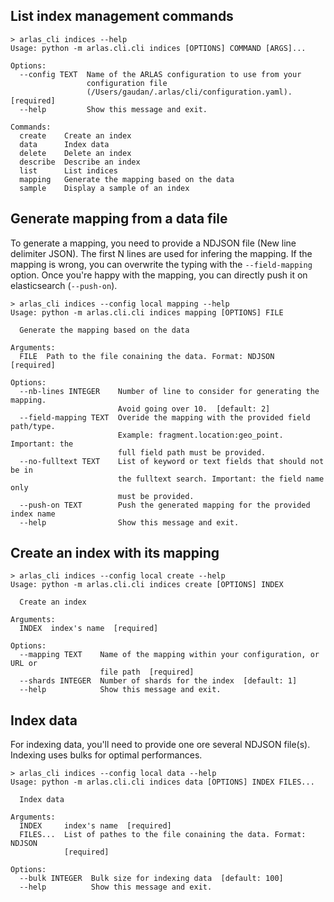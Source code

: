 ## List index management commands

<!-- termynal -->
```shell
> arlas_cli indices --help
Usage: python -m arlas.cli.cli indices [OPTIONS] COMMAND [ARGS]...

Options:
  --config TEXT  Name of the ARLAS configuration to use from your
                 configuration file
                 (/Users/gaudan/.arlas/cli/configuration.yaml).  [required]
  --help         Show this message and exit.

Commands:
  create    Create an index
  data      Index data
  delete    Delete an index
  describe  Describe an index
  list      List indices
  mapping   Generate the mapping based on the data
  sample    Display a sample of an index
```

## Generate mapping from a data file


To generate a mapping, you need to provide a NDJSON file (New line delimiter JSON). The first N lines are used for infering the mapping. If the mapping is wrong, you can overwrite the typing with the `--field-mapping` option. Once you're happy with the mapping, you can directly push it on elasticsearch (`--push-on`).

<!-- termynal -->
```shell
> arlas_cli indices --config local mapping --help
Usage: python -m arlas.cli.cli indices mapping [OPTIONS] FILE

  Generate the mapping based on the data

Arguments:
  FILE  Path to the file conaining the data. Format: NDJSON  [required]

Options:
  --nb-lines INTEGER    Number of line to consider for generating the mapping.
                        Avoid going over 10.  [default: 2]
  --field-mapping TEXT  Overide the mapping with the provided field path/type.
                        Example: fragment.location:geo_point. Important: the
                        full field path must be provided.
  --no-fulltext TEXT    List of keyword or text fields that should not be in
                        the fulltext search. Important: the field name only
                        must be provided.
  --push-on TEXT        Push the generated mapping for the provided index name
  --help                Show this message and exit.
```

## Create an index with its mapping

<!-- termynal -->
```shell
> arlas_cli indices --config local create --help
Usage: python -m arlas.cli.cli indices create [OPTIONS] INDEX

  Create an index

Arguments:
  INDEX  index's name  [required]

Options:
  --mapping TEXT    Name of the mapping within your configuration, or URL or
                    file path  [required]
  --shards INTEGER  Number of shards for the index  [default: 1]
  --help            Show this message and exit.
```

## Index data

For indexing data, you'll need to provide one ore several NDJSON file(s). Indexing uses bulks for optimal performances.

<!-- termynal -->
```shell
> arlas_cli indices --config local data --help
Usage: python -m arlas.cli.cli indices data [OPTIONS] INDEX FILES...

  Index data

Arguments:
  INDEX     index's name  [required]
  FILES...  List of pathes to the file conaining the data. Format: NDJSON
            [required]

Options:
  --bulk INTEGER  Bulk size for indexing data  [default: 100]
  --help          Show this message and exit.
```
